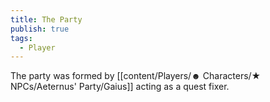 ```yaml
---
title: The Party
publish: true
tags:
  - Player
---
```

The party was formed by [[content/Players/☻ Characters/★ NPCs/Aeternus' Party/Gaius]] acting as a quest fixer. 